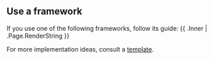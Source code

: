 ## Use a framework

If you use one of the following frameworks, follow its guide:
{{ .Inner | .Page.RenderString }}

For more implementation ideas, consult a [template](/development/templates.md).